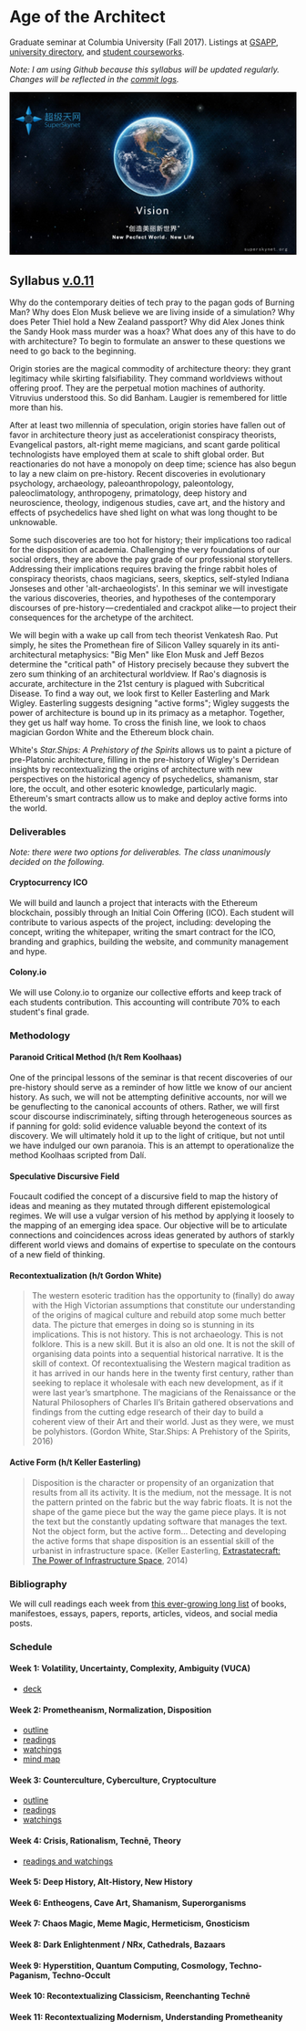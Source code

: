 # Age of the Architect
Graduate seminar at Columbia University (Fall 2017). Listings at [GSAPP](https://www.arch.columbia.edu/courses/72646-1635-age-of-the-architect), [university directory](http://www.columbia.edu/cu/bulletin/uwb/subj/ARCH/A6752-20173-001/), and [student courseworks](https://courseworks2.columbia.edu/courses/sis_course_id:ARCHA6752_001_2017_3/assignments/syllabus).

*Note: I am using Github because this syllabus will be updated regularly. Changes will be reflected in the [commit logs](https://github.com/troyth/age-of-the-architect/commits/master).*

![Superskynet ICO](/assets/superskynetICO.jpg)

## Syllabus [v.0.11](https://github.com/troyth/age-of-the-architect/versions.md)

Why do the contemporary deities of tech pray to the pagan gods of Burning Man? Why does Elon Musk believe we are living inside of a simulation? Why does Peter Thiel hold a New Zealand passport? Why did Alex Jones think the Sandy Hook mass murder was a hoax? What does any of this have to do with architecture? To begin to formulate an answer to these questions we need to go back to the beginning.

Origin stories are the magical commodity of architecture theory: they grant legitimacy while skirting falsifiability. They command worldviews without offering proof. They are the perpetual motion machines of authority. Vitruvius understood this. So did Banham. Laugier is remembered for little more than his.

After at least two millennia of speculation, origin stories have fallen out of favor in architecture theory just as accelerationist conspiracy theorists, Evangelical pastors, alt-right meme magicians, and scant garde political technologists have employed them at scale to shift global order. But reactionaries do not have a monopoly on deep time; science has also begun to lay a new claim on pre-history. Recent discoveries in evolutionary psychology, archaeology, paleoanthropology, paleontology, paleoclimatology, anthropogeny, primatology, deep history and neuroscience, theology, indigenous studies, cave art, and the history and effects of psychedelics have shed light on what was long thought to be unknowable.

Some such discoveries are too hot for history; their implications too radical for the disposition of academia. Challenging the very foundations of our social orders, they are above the pay grade of our professional storytellers. Addressing their implications requires braving the fringe rabbit holes of conspiracy theorists, chaos magicians, seers, skeptics, self-styled Indiana Jonseses and other 'alt-archaeologists'. In this seminar we will investigate the various discoveries, theories, and hypotheses of the contemporary discourses of pre-history — credentialed and crackpot alike — to project their consequences for the archetype of the architect.

We will begin with a wake up call from tech theorist Venkatesh Rao. Put simply, he sites the Promethean fire of Silicon Valley squarely in its anti-architectural metaphysics: "Big Men" like Elon Musk and Jeff Bezos determine the "critical path" of History precisely because they subvert the zero sum thinking of an architectural worldview. If Rao's diagnosis is accurate, architecture in the 21st century is plagued with Subcritical Disease. To find a way out, we look first to Keller Easterling and Mark Wigley. Easterling suggests designing "active forms"; Wigley suggests the power of architecture is bound up in its primacy as a metaphor. Together, they get us half way home. To cross the finish line, we look to chaos magician Gordon White and the Ethereum block chain.

White's *Star.Ships: A Prehistory of the Spirits* allows us to paint a picture of pre-Platonic architecture, filling in the pre-history of Wigley's Derridean insights by recontextualizing the origins of architecture with new perspectives on the historical agency of psychedelics, shamanism, star lore, the occult, and other esoteric knowledge, particularly magic. Ethereum's smart contracts allow us to make and deploy active forms into the world.

### Deliverables
*Note: there were two options for deliverables. The class unanimously decided on the following.*

#### Cryptocurrency ICO
We will build and launch a project that interacts with the Ethereum blockchain, possibly through an Initial Coin Offering (ICO). Each student will contribute to various aspects of the project, including: developing the concept, writing the whitepaper, writing the smart contract for the ICO, branding and graphics, building the website, and community management and hype.

#### Colony.io
We will use Colony.io to organize our collective efforts and keep track of each students contribution. This accounting will contribute 70% to each student's final grade.


### Methodology

#### Paranoid Critical Method (h/t Rem Koolhaas)
One of the principal lessons of the seminar is that recent discoveries of our pre-history should serve as a reminder of how little we know of our ancient history. As such, we will not be attempting definitive accounts, nor will we be genuflecting to the canonical accounts of others. Rather, we will first scour discourse indiscriminately, sifting through heterogeneous sources as if panning for gold: solid evidence valuable beyond the context of its discovery. We will ultimately hold it up to the light of critique, but not until we have indulged our own paranoia. This is an attempt to operationalize the method Koolhaas scripted from Dalí.

#### Speculative Discursive Field
Foucault codified the concept of a discursive field to map the history of ideas and meaning as they mutated through different epistemological regimes. We will use a vulgar version of his method by applying it loosely to the mapping of an emerging idea space. Our objective will be to articulate connections and coincidences across ideas generated by authors of starkly different world views and domains of expertise to speculate on the contours of a new field of thinking.

#### Recontextualization (h/t Gordon White)
> The western esoteric tradition has the opportunity to (finally) do away with the High Victorian assumptions that constitute our understanding of the origins of magical culture and rebuild atop some much better data. The picture that emerges in doing so is stunning in its implications. This is not history. This is not archaeology. This is not folklore. This is a new skill. But it is also an old one. It is not the skill of organising data points into a sequential historical narrative. It is the skill of context. Of recontextualising the Western magical tradition as it has arrived in our hands here in the twenty first century, rather than seeking to replace it wholesale with each new development, as if it were last year’s smartphone. The magicians of the Renaissance or the Natural Philosophers of Charles II’s Britain gathered observations and findings from the cutting edge research of their day to build a coherent view of their Art and their world. Just as they were, we must be polyhistors. \(Gordon White, Star.Ships: A Prehistory of the Spirits, 2016\)

#### Active Form (h/t Keller Easterling)
> Disposition is the character or propensity of an organization that results from all its activity. It is the medium, not the message. It is not the pattern printed on the fabric but the way fabric floats. It is not the shape of the game piece but the way the game piece plays. It is not the text but the constantly updating software that manages the text. Not the object form, but the active form... Detecting and developing the active forms that shape disposition is an essential skill of the urbanist in infrastructure space. \(Keller Easterling, [Extrastatecraft: The Power of Infrastructure Space](https://www.amazon.com/Extrastatecraft-Power-Infrastructure-Keller-Easterling/dp/1784783641), 2014\)

### Bibliography
We will cull readings each week from [this ever-growing long list](bibliography.md) of books, manifestoes, essays, papers, reports, articles, videos, and social media posts.

### Schedule
#### Week 1: Volatility, Uncertainty, Complexity, Ambiguity (VUCA)
* [deck](https://drive.google.com/open?id=12QwGE667U_eidchOE4_lY_lP1IP35sWfhYSUKUGNiDk)

#### Week 2: Prometheanism, Normalization, Disposition
* [outline](/weeks/week2.md)
* [readings](/weeks/week2.md#readings)
* [watchings](/weeks/week2.md#watchings)
* [mind map](https://coggle.it/diagram/WbnkHAem7QAB-f2Z/c8bacaa8e948561d41b859bcf0721545002be5ee00b823673bc97e0d9b4e3fdd)

#### Week 3: Counterculture, Cyberculture, Cryptoculture
* [outline](/weeks/week3.md)
* [readings](/weeks/week3.md#readings)
* [watchings](/weeks/week3.md#watchings-optional)

#### Week 4: Crisis, Rationalism, Technē, Theory
* [readings and watchings](/weeks/week4.md)

#### Week 5: Deep History, Alt-History, New History

#### Week 6: Entheogens, Cave Art, Shamanism, Superorganisms

#### Week 7: Chaos Magic, Meme Magic, Hermeticism, Gnosticism

#### Week 8: Dark Enlightenment / NRx, Cathedrals, Bazaars

#### Week 9: Hyperstition, Quantum Computing, Cosmology, Techno-Paganism, Techno-Occult

#### Week 10: Recontextualizing Classicism, Reenchanting Technē

#### Week 11: Recontextualizing Modernism, Understanding Prometheanity
